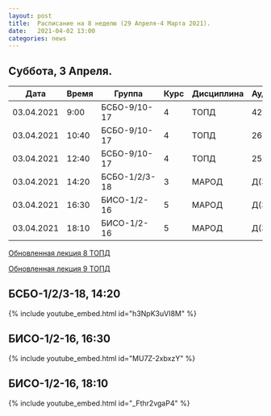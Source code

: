 ```yaml
---
layout: post
title:  Расписание на 8 неделю (29 Апреля-4 Марта 2021).
date:   2021-04-02 13:00
categories: news
---
```


## Суббота, 3 Апреля.

| Дата          | Время   | Группа        | Курс | Дисциплина  | Аудитория |
| ------------- | ------- | ------------- | ---- | ----------- | --------- |
|03.04.2021     | 9:00    |БСБО-9/10-17   |4     |ТОПД         |426а       |
|03.04.2021     |10:40    |БСБО-9/10-17   |4     |ТОПД         |269        |
|03.04.2021     |12:40    |БСБО-9/10-17   |4     |ТОПД         |258а       |
|03.04.2021     |14:20    |БСБО-1/2/3-18  |3     |МАРОД        |Д(334)     |
|03.04.2021     |16:30    |БИСО-1/2-16    |5     |МАРОД        |Д(334)     |
|03.04.2021     |18:10    |БИСО-1/2-16    |5     |МАРОД        |Д(334)     |

[Обновленная лекция 8 ТОПД](https://colab.research.google.com/drive/1SWpAc4E4tixAu_5FMLzrdpaIq9aKqy6O?usp=sharing)


[Обновленная лекция 9 ТОПД](https://colab.research.google.com/drive/1Wba7QyN12kJ-vv8o-Vxg5R1Ka4exZO9d?usp=sharing)

## БСБО-1/2/3-18, 14:20
{% include youtube_embed.html id="h3NpK3uVI8M" %}

## БИСО-1/2-16, 16:30 
{% include youtube_embed.html id="MU7Z-2xbxzY" %}

## БИСО-1/2-16, 18:10
{% include youtube_embed.html id="_Fthr2vgaP4" %}


